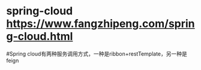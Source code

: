 # spring-cloud  https://www.fangzhipeng.com/spring-cloud.html
#Spring cloud有两种服务调用方式，一种是ribbon+restTemplate，另一种是feign

